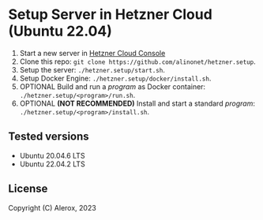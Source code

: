 # Setup Server in Hetzner Cloud (Ubuntu 22.04)
1. Start a new server in [Hetzner Cloud Console](https://console.hetzner.cloud/)
2. Clone this repo: ``git clone https://github.com/alinonet/hetzner.setup``.
3. Setup the server: ``./hetzner.setup/start.sh``.
4. Setup Docker Engine: ``./hetzner.setup/docker/install.sh``.
5. OPTIONAL Build and run a *program* as Docker container: ``./hetzner.setup/<program>/run.sh``.
6. OPTIONAL **(NOT RECOMMENDED)** Install and start a standard *program*: ``./hetzner.setup/<program>/install.sh``.
## Tested versions
- Ubuntu 20.04.6 LTS
- Ubuntu 22.04.2 LTS
## License
Copyright (C) Alerox, 2023
